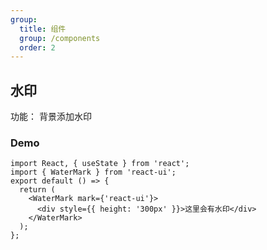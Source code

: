 ```yaml
---
group:
  title: 组件
  group: /components
  order: 2
---
```


## 水印

功能： 背景添加水印

### Demo

```tsx
import React, { useState } from 'react';
import { WaterMark } from 'react-ui';
export default () => {
  return (
    <WaterMark mark={'react-ui'}>
      <div style={{ height: '300px' }}>这里会有水印</div>
    </WaterMark>
  );
};
```
